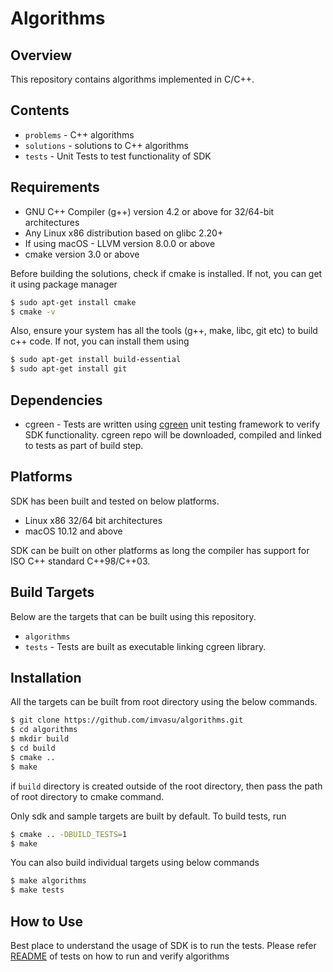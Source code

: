 # Algorithms

## Overview
This repository contains algorithms implemented in C/C++.


## Contents

* `problems` - C++ algorithms
* `solutions` - solutions to C++ algorithms
* `tests` - Unit Tests to test functionality of SDK

## Requirements

* GNU C++ Compiler (g++) version 4.2 or above for 32/64-bit architectures
* Any Linux x86 distribution based on glibc 2.20+
* If using macOS - LLVM version 8.0.0 or above
* cmake version 3.0 or above

Before building the solutions, check if cmake is installed. If not, you can get it using package manager

```sh
$ sudo apt-get install cmake
$ cmake -v
```
Also, ensure your system has all the tools (g++, make, libc, git etc) to build c++ code. If not, you can install them using

```sh
$ sudo apt-get install build-essential
$ sudo apt-get install git
```

## Dependencies

* cgreen - Tests are written using [cgreen](https://github.com/cgreen-devs/cgreen) unit testing framework to verify SDK
  functionality. cgreen repo will be downloaded, compiled and linked to tests as part of build step.

## Platforms

SDK has been built and tested on below platforms.
* Linux x86 32/64 bit architectures
* macOS 10.12 and above

SDK can be built on other platforms as long the compiler has support for ISO C++ standard C++98/C++03.

## Build Targets

Below are the targets that can be built using this repository.

* `algorithms`
* `tests` - Tests are built as executable linking cgreen library.


## <a id="Installation"></a>Installation

All the targets can be built from root directory using the below commands.

```sh
$ git clone https://github.com/imvasu/algorithms.git
$ cd algorithms
$ mkdir build
$ cd build
$ cmake ..
$ make
```

if `build` directory is created outside of the root directory, then pass the path of root directory to cmake command.

Only sdk and sample targets are built by default. To build tests, run

```sh
$ cmake .. -DBUILD_TESTS=1
$ make
```

You can also build individual targets using below commands

```sh
$ make algorithms
$ make tests
```

## How to Use

Best place to understand the usage of SDK is to run the tests. Please refer [README](tests) of tests on how to run and verify algorithms


